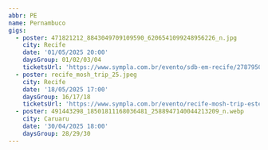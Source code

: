```yaml
---
abbr: PE
name: Pernambuco
gigs:
  - poster: 471821212_8843049709109590_6206541099248956226_n.jpg
    city: Recife
    date: '01/05/2025 20:00'
    daysGroup: 01/02/03/04
    ticketsUrl: 'https://www.sympla.com.br/evento/sdb-em-recife/2787950'
  - poster: recife_mosh_trip_25.jpeg
    city: Recife
    date: '18/05/2025 17:00'
    daysGroup: 16/17/18
    ticketsUrl: 'https://www.sympla.com.br/evento/recife-mosh-trip-estelita-17-e-18-de-maio/2873282'
  - poster: 491443298_18501811168036481_2588947140044213209_n.webp
    city: Caruaru
    date: '30/04/2025 18:00'
    daysGroup: 28/29/30
---
```


